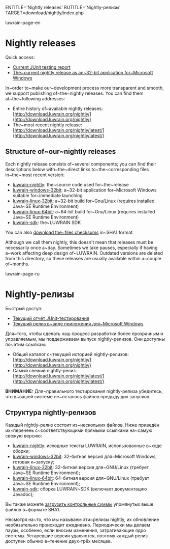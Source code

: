 
ENTITLE='Nightly releases'
RUTITLE='Nightly-релизы'
TARGET=download/nightly/index.php

luwrain-page-en

# Nightly releases

Quick access:

* [Current JUnit testing report](http://download.luwrain.org/nightly/latest/junit-report.html)
* <a href="http://download.luwrain.org/nightly/latest/luwrain-windows-32bit-nightly-<?php echo lwr_nightly_latest_date();?>.zip">The~current nightly release as an~32-bit application for~Microsoft Windows</a>

In~order to~make our~development process more transparent and smooth,
we support publishing of~the~nightly releases.
You can find them at~the~following addresses: 

* Entire history of~available nightly releases: [http://download.luwrain.org/nightly/](http://download.luwrain.org/nightly/)
* The~most recent nightly release: [http://download.luwrain.org/nightly/latest/](http://download.luwrain.org/nightly/latest/)

## Structure of~our~nightly releases

Each nightly release consists of~several components;
you can find their descriptions below
with~the~direct links to~the~corresponding  files in~the~most recent version:


* <a href="http://download.luwrain.org/nightly/latest/luwrain-nightly-<?php echo lwr_nightly_latest_date();?>.tar.gz">luwrain-nightly</a>: the~source code used for~the~release
* <a href="http://download.luwrain.org/nightly/latest/luwrain-windows-32bit-nightly-<?php echo lwr_nightly_latest_date();?>.zip">luwrain-windows-32bit</a>: a~32-bit application for~Microsoft Windows suitable for~immediate launching
* <a href="http://download.luwrain.org/nightly/latest/luwrain-linux-32bit-nightly-<?php echo lwr_nightly_latest_date();?>.tar.gz">luwrain-linux-32bit</a>: a~32-bit build for~Gnu/Linux (requires installed Java~SE Runtime Environment)
* <a href="http://download.luwrain.org/nightly/latest/luwrain-linux-64bit-nightly-<?php echo lwr_nightly_latest_date();?>.tar.gz">luwrain-linux-64bit</a>:  a~64-bit build for~Gnu/Linux (requires installed Java~SE Runtime Environment)
* <a href="http://download.luwrain.org/nightly/latest/luwrain-sdk-nightly-<?php echo lwr_nightly_latest_date();?>.zip">luwrain-sdk</a>: the~LUWRAIN SDK

You can also [download the~files checksums](http://download.luwrain.org/nightly/latest/sha1sum.txt) in~SHA1 format.

Although we call them nightly,
this doesn't mean that  releases must be necessarily once a~day.
Sometimes we take pauses, especially if having a~work affecting deep design of~LUWRAIN.
Outdated versions  are deleted from this directory,
so these releases are usually   available within a~couple  of~months.

luwrain-page-ru

# Nightly-релизы

Быстрый доступ:

* [Текущий отчёт JUnit-тестирования](http://download.luwrain.org/nightly/latest/junit-report.html)
* <a href="http://download.luwrain.org/nightly/latest/luwrain-windows-32bit-nightly-<?php echo lwr_nightly_latest_date();?>.zip">Текущий релиз в~виде приложения для~Microsoft Windows</a>

Для~того, чтобы сделать наш процесс разработки более прозрачным и управляемым, 
мы поддерживаем выпуск nightly-релизов.
Они доступны по~этим ссылкам:

* Общий каталог с~текущей историей nightly-релизов: [http://download.luwrain.org/nightly/](http://download.luwrain.org/nightly/)
* Самый свежий nightly-релиз: [http://download.luwrain.org/nightly/latest/](http://download.luwrain.org/nightly/latest/)

__ВНИМАНИЕ:__
Для~правильного  тестирования nightly-релиза убедитесь,
что в~вашей системе не~осталось файлов предыдущих запусков.

## Структура nightly-релизов

Каждый nightly-релиз состоит из~нескольких файлов.
Ниже приведён их~перечень с~соответствующими прямыми ссылками на~самую свежую версию:

* <a href="http://download.luwrain.org/nightly/latest/luwrain-nightly-<?php echo lwr_nightly_latest_date();?>.tar.gz">luwrain-nightly</a>: исходные тексты LUWRAIN, использованные в~ходе сборки;
* <a href="http://download.luwrain.org/nightly/latest/luwrain-windows-32bit-nightly-<?php echo lwr_nightly_latest_date();?>.zip">luwrain-windows-32bit</a>: 32-битная версия для~Microsoft Windows, готовая к~запуску;
* <a href="http://download.luwrain.org/nightly/latest/luwrain-linux-32bit-nightly-<?php echo lwr_nightly_latest_date();?>.tar.gz">luwrain-linux-32bit</a>: 32-битная версия для~GNU/Linux (требует Java~SE Runtime Environment);
* <a href="http://download.luwrain.org/nightly/latest/luwrain-linux-64bit-nightly-<?php echo lwr_nightly_latest_date();?>.tar.gz">luwrain-linux-64bit</a>: 64-битная версия для~GNU/Linux (требует Java~SE Runtime Environment);
* <a href="http://download.luwrain.org/nightly/latest/luwrain-sdk-nightly-<?php echo lwr_nightly_latest_date();?>.zip">luwrain-sdk</a>: сборка LUWRAIN~SDK (включает документацию Javadoc);

Вы также можете [загрузить контрольные суммы](http://download.luwrain.org/nightly/latest/sha1sum.txt) упомянутых выше файлов в~формате SHA1.

Несмотря на~то, что мы называем эти~релизы  nightly,
их обновление необязательно происходит ежедневно.
Периодически мы делаем паузы, особенно, если вносим изменения,
затрагивающие ядро системы.
Устаревшие версии удаляются,
поэтому каждый релиз доступен обычно в~течение двух-трёх месяцев.
